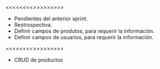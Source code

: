 <<<<<<<<<Completo>>>>>>>>>>
- Pendientes del anterior sprint.
- Restrospectiva.
- Definir campos de produtos, para requerir la información. 
- Definir campos de usuarios, para requerir la información.


<<<<<<<<<Pendiente>>>>>>>>>>
- CRUD de productos